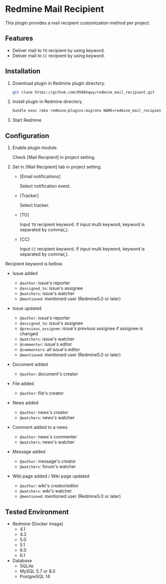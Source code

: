 # Redmine Mail Recipient

This plugin provides a mail recipient customization method per project.

## Features

- Deliver mail to `TO` recipient by using keyword.
- Deliver mail to `CC` recipient by using keyword.

## Installation

1. Download plugin in Redmine plugin directory.

   ```sh
   git clone https://github.com/9506hqwy/redmine_mail_recipient.git
   ```

2. Install plugin in Redmine directory.

   ```sh
   bundle exec rake redmine:plugins:migrate NAME=redmine_mail_recipient RAILS_ENV=production
   ```

3. Start Redmine

## Configuration

1. Enable plugin module.

   Check [Mail Recipient] in project setting.

2. Set in [Mail Recipient] tab in project setting.

   - [Email notifications]

     Select notification event.

   - [Tracker]

     Select tracker.

   - [TO]

     Input `TO` recipient keyword.
     If input multi keyword, keyword is separated by comma(,).

   - [CC]

     Input `CC` recipient keyword.
     If input multi keyword, keyword is separated by comma(,).

Recipient keyword is bellow.

- Issue added

  - `@author`: issue's reporter
  - `@assigned_to`: issue's assignee
  - `@watchers`: issue's watcher
  - `@mentioned`: mentioned user (Redmine5.0 or later)

- Issue updated

  - `@author`: issue's reporter
  - `@assigned_to`: issue's assignee
  - `@previous_assignee`:  issue's previous assignee if assignee is changed
  - `@watchers`: issue's watcher
  - `@commenter`: issue's editor
  - `@commenters`: all issue's editor
  - `@mentioned`: mentioned user (Redmine5.0 or later)

- Document added

  - `@author`: document's creator

- File added

  - `@author`: file's creator

- News added

  - `@author`: news's creator
  - `@watchers`: news's watcher

- Comment added to a news

  - `@author`: news's commenter
  - `@watchers`: news's watcher

- Message added

  - `@author`: message's creator
  - `@watchers`: forum's watcher

- Wiki page added / Wiki page updated

  - `@author`: wiki's creator/editor
  - `@watchers`: wiki's watcher
  - `@mentioned`: mentioned user (Redmine5.0 or later)

## Tested Environment

- Redmine (Docker Image)
  - 4.1
  - 4.2
  - 5.0
  - 5.1
  - 6.0
  - 6.1
- Database
  - SQLite
  - MySQL 5.7 or 8.0
  - PostgreSQL 14
